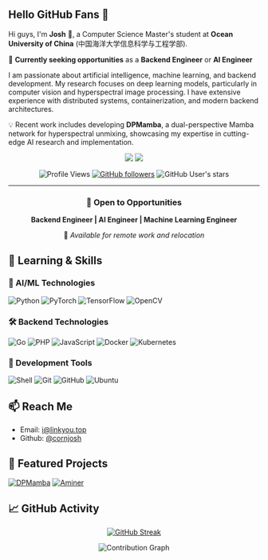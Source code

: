 ## Hello GitHub Fans 👋

Hi guys, I'm **Josh** 🚀, a Computer Science Master's student at **Ocean University of China** (中国海洋大学信息科学与工程学部). 

🎯 **Currently seeking opportunities** as a **Backend Engineer** or **AI Engineer**

I am passionate about artificial intelligence, machine learning, and backend development. My research focuses on deep learning models, particularly in computer vision and hyperspectral image processing. I have extensive experience with distributed systems, containerization, and modern backend architectures.

💡 Recent work includes developing **DPMamba**, a dual-perspective Mamba network for hyperspectral unmixing, showcasing my expertise in cutting-edge AI research and implementation.

<p align="center">
  <img src ="https://github-readme-stats.vercel.app/api?username=cornjosh&show_icons=true&hide_border=true&theme=graywhite&include_all_commits=true&count_private=true">
  <img src ="https://github-readme-stats.vercel.app/api/top-langs/?username=cornjosh&layout=compact&hide_border=true&langs_count=10&theme=graywhite&include_all_commits=true&count_private=true">
</p>

<div align="center">

![Profile Views](https://komarev.com/ghpvc/?username=cornjosh&color=brightgreen&style=flat-square)
[![GitHub followers](https://img.shields.io/github/followers/cornjosh?label=Follow&style=social)](https://github.com/cornjosh)
![GitHub User's stars](https://img.shields.io/github/stars/cornjosh?affiliations=OWNER&style=social)

</div>

---

<div align="center">

### 💼 Open to Opportunities
**Backend Engineer | AI Engineer | Machine Learning Engineer**

📍 *Available for remote work and relocation*

</div>

## 🔭 Learning & Skills

### 🤖 AI/ML Technologies
![Python](https://img.shields.io/badge/-Python-3776AB?style=flat-square&logo=python&logoColor=white)
![PyTorch](https://img.shields.io/badge/-PyTorch-EE4C2C?style=flat-square&logo=pytorch&logoColor=white)
![TensorFlow](https://img.shields.io/badge/-TensorFlow-FF6F00?style=flat-square&logo=tensorflow&logoColor=white)
![OpenCV](https://img.shields.io/badge/-OpenCV-5C3EE8?style=flat-square&logo=opencv&logoColor=white)

### 🛠 Backend Technologies  
![Go](https://img.shields.io/badge/-Go-00ADD8?style=flat-square&logo=go&logoColor=white)
![PHP](https://img.shields.io/badge/-PHP-777BB4?style=flat-square&logo=php&logoColor=white)
![JavaScript](https://img.shields.io/badge/-JavaScript-F7DF1E?style=flat-square&logo=javascript&logoColor=black)
![Docker](https://img.shields.io/badge/-Docker-2496ED?style=flat-square&logo=docker&logoColor=white)
![Kubernetes](https://img.shields.io/badge/-Kubernetes-326CE5?style=flat-square&logo=kubernetes&logoColor=white)

### 🔧 Development Tools
![Shell](https://img.shields.io/badge/-Shell-4EAA25?style=flat-square&logo=gnu-bash&logoColor=white)
![Git](https://img.shields.io/badge/-Git-F05032?style=flat-square&logo=git&logoColor=white)
![GitHub](https://img.shields.io/badge/-GitHub-181717?style=flat-square&logo=github&logoColor=white)
![Ubuntu](https://img.shields.io/badge/-Ubuntu-E95420?style=flat-square&logo=ubuntu&logoColor=white)


## 📫 Reach Me

- Email: [i@linkyou.top](mailto:i@linkyou.top)
- Github: [@cornjosh](https://github.com/cornjosh)

## 🌟 Featured Projects

[![DPMamba](https://github-readme-stats.vercel.app/api/pin/?username=cornjosh&repo=DPMamba&theme=graywhite&hide_border=true)](https://github.com/cornjosh/DPMamba)
[![Aminer](https://github-readme-stats.vercel.app/api/pin/?username=cornjosh&repo=Aminer&theme=graywhite&hide_border=true)](https://github.com/cornjosh/Aminer)

## 📈 GitHub Activity

<div align="center">
  
[![GitHub Streak](https://github-readme-streak-stats.herokuapp.com?user=cornjosh&theme=graywhite&hide_border=true&date_format=M%20j%5B%2C%20Y%5D)](https://git.io/streak-stats)

</div>

<div align="center">
  
![Contribution Graph](https://github-readme-activity-graph.vercel.app/graph?username=cornjosh&theme=github-compact&hide_border=true)

</div>


<!---
cornjosh/cornjosh is a ✨ special ✨ repository because its `README.md` (this file) appears on your GitHub profile.
You can click the Preview link to take a look at your changes.

- 👋 Hi, I’m @cornjosh
- 👀 I’m interested in ...
- 🌱 I’m currently learning ...
- 💞️ I’m looking to collaborate on ...
- 📫 How to reach me ...
--->
